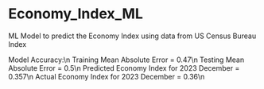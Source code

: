 # Economy_Index_ML
ML Model to predict the Economy Index using data from US Census Bureau Index

Model Accuracy:\n
Training Mean Absolute Error = 0.47\n
Testing Mean Absolute Error = 0.5\n
Predicted Economy Index for 2023 December = 0.357\n
Actual Economy Index for 2023 December = 0.36\n

